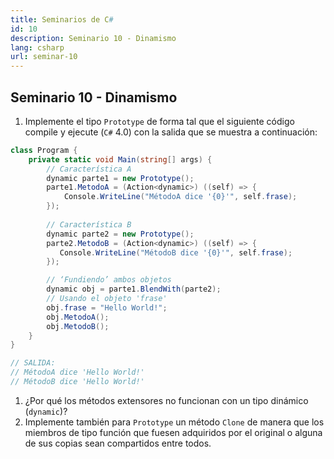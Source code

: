 ```yaml
---
title: Seminarios de C#
id: 10
description: Seminario 10 - Dinamismo
lang: csharp
url: seminar-10
---
```


## Seminario 10 - Dinamismo

1. Implemente el tipo `Prototype` de forma tal que el siguiente código compile y ejecute (`C#` 4.0) con la
salida que se muestra a continuación:

```csharp
class Program {
    private static void Main(string[] args) {
        // Característica A
        dynamic parte1 = new Prototype();
        parte1.MetodoA = (Action<dynamic>) ((self) => {
            Console.WriteLine("MétodoA dice '{0}'", self.frase);
        });
        
        // Característica B
        dynamic parte2 = new Prototype();
        parte2.MetodoB = (Action<dynamic>) ((self) => {
           Console.WriteLine("MétodoB dice '{0}'", self.frase);
        });

        // ‘Fundiendo’ ambos objetos
        dynamic obj = parte1.BlendWith(parte2);        
        // Usando el objeto 'frase'
        obj.frase = "Hello World!";
        obj.MetodoA();
        obj.MetodoB();
    }
}

// SALIDA:
// MétodoA dice 'Hello World!'
// MétodoB dice 'Hello World!'
```

   1. ¿Por qué los métodos extensores no funcionan con un tipo dinámico (`dynamic`)?
   2. Implemente también para `Prototype` un método `Clone` de manera que los miembros de tipo función
que fuesen adquiridos por el original o alguna de sus copias sean compartidos entre todos.